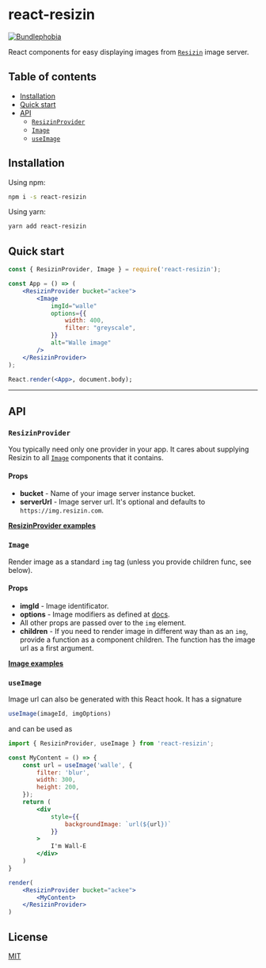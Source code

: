# react-resizin
[![Bundlephobia](https://img.shields.io/bundlephobia/minzip/react-resizin.svg)](https://bundlephobia.com/result?p=react-resizin)

React components for easy displaying images from [`Resizin`](https://www.npmjs.com/package/resizin) image server.

## Table of contents

* [Installation](#installation)
* [Quick start](#quickstart)
* [API](#api)
    * [`ResizinProvider`](#resizinprovider)
    * [`Image`](#image)
    * [`useImage`](#use-image)

## Installation

Using npm:

```sh
npm i -s react-resizin
```

Using yarn:

```sh
yarn add react-resizin
```

## Quick start

```jsx
const { ResizinProvider, Image } = require('react-resizin');

const App = () => (
    <ResizinProvider bucket="ackee">
        <Image
            imgId="walle"
            options={{
                width: 400,
                filter: "greyscale",
            }}
            alt="Walle image" 
        />
    </ResizinProvider>
);

React.render(<App>, document.body);
```

---

## API

### `ResizinProvider`

You typically need only one provider in your app. It cares about supplying Resizin to all [`Image`](#image) components that it contains.

#### Props

* **bucket** - Name of your image server instance bucket.
* **serverUrl** - Image server url. It's optional and defaults to `https://img.resizin.com`.

[**ResizinProvider examples**](./docs/ProviderComponent.md)

### `Image`

Render image as a standard `img` tag (unless you provide children func, see below).

#### Props

* **imgId** - Image identificator.
* **options** - Image modifiers as defined at [docs](https://github.com/AckeeCZ/resizin-js/tree/master/docs/Modifiers.md).
* All other props are passed over to the `img` element.
* **children** - If you need to render image in different way than as an `img`, provide a function as a component children. The function has the image url as a first argument.

[**Image examples**](./docs/ImageComponent.md)

### `useImage`

Image url can also be generated with this React hook. It has a signature

```js
useImage(imageId, imgOptions)
```

and can be used as

```jsx
import { ResizinProvider, useImage } from 'react-resizin';

const MyContent = () => {
    const url = useImage('walle', {
        filter: 'blur',
        width: 300,
        height: 200,
    });
    return (
        <div
            style={{
                backgroundImage: `url(${url})`
            }}
        >
            I'm Wall-E
        </div>
    )
}

render(
    <ResizinProvider bucket="ackee">
        <MyContent>
    </ResizinProvider>
)
```

## License

[MIT](http://opensource.org/licenses/MIT)
